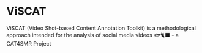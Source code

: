# ViSCAT
ViSCAT (Video Shot-based Content Annotation Toolkit) is a methodological approach intended for the analysis of social media videos 🐟🐈‍⬛ - a CAT4SMR Project
